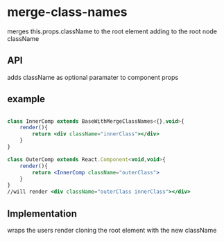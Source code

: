 # merge-class-names

merges this.props.className to the root element adding to the root node className
## API
  adds className as optional paramater to component props

## example
```jsx

class InnerComp extends BaseWithMergeClassNames<{},void>{
	render(){
		return <div className="innerClass"></div>
	}
}

class OuterComp extends React.Component<void,void>{
	render(){
		return <InnerComp className="outerClass">
	}
}
//will render <div className="outerClass innerClass"></div>
```
## Implementation

wraps the users render cloning the root element with the new className
